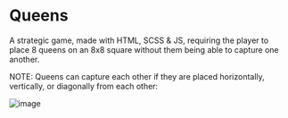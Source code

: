 # Queens

A strategic game, made with HTML, SCSS & JS, requiring the player to place 8 queens on an 8x8 square without them being able to capture one another.

NOTE: Queens can capture each other if they are placed horizontally, vertically, or diagonally from each other:

![image](https://github.com/user-attachments/assets/32a8ad65-5a58-4f48-98a9-b6a4b5eb01b6)
